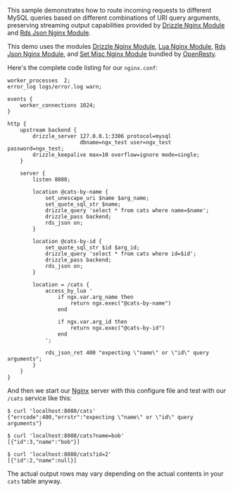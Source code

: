 <!---
    @title         Routing MySQL Queries Based On URI Args
    @creator       Yichun Zhang
    @created       2011-11-16 04:06 GMT
    @modifier      Yichun Zhang
    @modifier_link yichun-zhang
    @modified      2011-11-16 04:22 GMT
    @changes       9
--->

This sample demonstrates how to route incoming requests to different MySQL queries
based on different combinations of URI query arguments, preserving streaming
output capabilities provided by [Drizzle Nginx Module](drizzle-nginx-module.html) and
[Rds Json Nginx Module](rds-json-nginx-module.html).

This demo uses the modules [Drizzle Nginx Module](drizzle-nginx-module.html),
[Lua Nginx Module](lua-nginx-module.html), [Rds Json Nginx Module](rds-json-nginx-module.html),
and [Set Misc Nginx Module](set-misc-nginx-module.html) bundled by [OpenResty](openresty.html).

Here's the complete code listing for our `nginx.conf`:


```
worker_processes  2;
error_log logs/error.log warn;

events {
    worker_connections 1024;
}

http {
    upstream backend {
        drizzle_server 127.0.0.1:3306 protocol=mysql
                       dbname=ngx_test user=ngx_test password=ngx_test;
        drizzle_keepalive max=10 overflow=ignore mode=single;
    }

    server {
        listen 8080;

        location @cats-by-name {
            set_unescape_uri $name $arg_name;
            set_quote_sql_str $name;
            drizzle_query 'select * from cats where name=$name';
            drizzle_pass backend;
            rds_json on;
        }

        location @cats-by-id {
            set_quote_sql_str $id $arg_id;
            drizzle_query 'select * from cats where id=$id';
            drizzle_pass backend;
            rds_json on;
        }

        location = /cats {
            access_by_lua '
                if ngx.var.arg_name then
                    return ngx.exec("@cats-by-name")
                end

                if ngx.var.arg_id then
                    return ngx.exec("@cats-by-id")
                end
            ';

            rds_json_ret 400 "expecting \"name\" or \"id\" query arguments";
        }
    }
}
```


And then we start our [Nginx](nginx.html) server with this configure file and
test with our `/cats` service like this:

```
$ curl 'localhost:8080/cats'
{"errcode":400,"errstr":"expecting \"name\" or \"id\" query arguments"}

$ curl 'localhost:8080/cats?name=bob'
[{"id":3,"name":"bob"}]

$ curl 'localhost:8080/cats?id=2'
[{"id":2,"name":null}]
```

The actual output rows may vary depending on the actual contents in your `cats` table
anyway.
